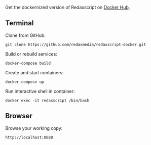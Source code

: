 Get the dockernized version of Redaxscript on [Docker Hub](https://hub.docker.com/r/redaxmedia/redaxscript).


Terminal
--------

Clone from GitHub:

```
git clone https://github.com/redaxmedia/redaxscript-docker.git
```

Build or rebuild services:

```
docker-compose build
```

Create and start containers:

```
docker-compose up
```

Run interactive shell in container:

```
docker exec -it redaxscript /bin/bash
```


Browser
-------

Browse your working copy:

```
http://localhost:8080
```
